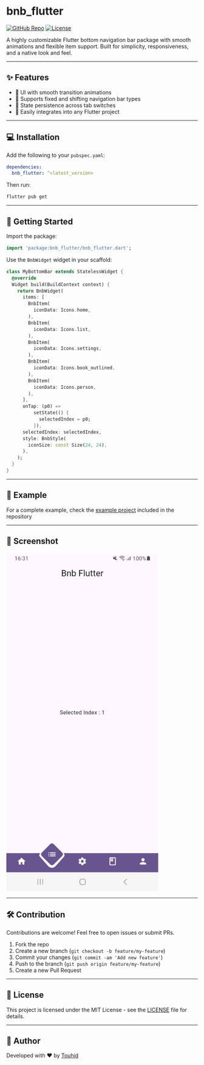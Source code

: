 # bnb_flutter

[![GitHub Repo](https://img.shields.io/badge/GitHub-bnb__flutter-blue?logo=github)](https://github.com/touhid1333/bnb_flutter)
[![License](https://img.shields.io/github/license/touhid1333/bnb_flutter)](https://github.com/touhid1333/bnb_flutter/blob/master/LICENSE)

A highly customizable Flutter bottom navigation bar package with smooth animations and flexible item
support. Built for simplicity, responsiveness, and a native look and feel.

---

## ✨ Features

* 🎨 UI with smooth transition animations
* 📱 Supports fixed and shifting navigation bar types
* 🔄 State persistence across tab switches
* 🔧 Easily integrates into any Flutter project

---

## 💻 Installation

Add the following to your `pubspec.yaml`:

```yaml
dependencies:
  bnb_flutter: ^<latest_version>
```

Then run:

```bash
flutter pub get
```

---

## 🚀 Getting Started

Import the package:

```dart
import 'package:bnb_flutter/bnb_flutter.dart';
```

Use the `BnbWidget` widget in your scaffold:

```dart
class MyBottomBar extends StatelessWidget {
  @override
  Widget build(BuildContext context) {
    return BnbWidget(
      items: [
        BnbItem(
          iconData: Icons.home,
        ),
        BnbItem(
          iconData: Icons.list,
        ),
        BnbItem(
          iconData: Icons.settings,
        ),
        BnbItem(
          iconData: Icons.book_outlined,
        ),
        BnbItem(
          iconData: Icons.person,
        ),
      ],
      onTap: (p0) =>
          setState(() {
            selectedIndex = p0;
          }),
      selectedIndex: selectedIndex,
      style: BnbStyle(
        iconSize: const Size(24, 24),
      ),
    );
  }
}
```

---

## 📂 Example

For a complete example, check
the [example project](https://github.com/touhid1333/bnb_flutter/tree/master/example) included in the
repository

---

## 📸 Screenshot

<img src="https://raw.githubusercontent.com/touhid1333/bnb_flutter/master/assets/screenshot.jpg" width="400"  alt="Example Image"/> 


---

## 🛠️ Contribution

Contributions are welcome! Feel free to open issues or submit PRs.

1. Fork the repo
2. Create a new branch (`git checkout -b feature/my-feature`)
3. Commit your changes (`git commit -am 'Add new feature'`)
4. Push to the branch (`git push origin feature/my-feature`)
5. Create a new Pull Request

---

## 📄 License

This project is licensed under the MIT License - see
the [LICENSE](https://github.com/touhid1333/bnb_flutter/blob/master/LICENSE) file for details.

---

## 🤝 Author

Developed with ❤️ by [Touhid](https://github.com/touhid1333)

